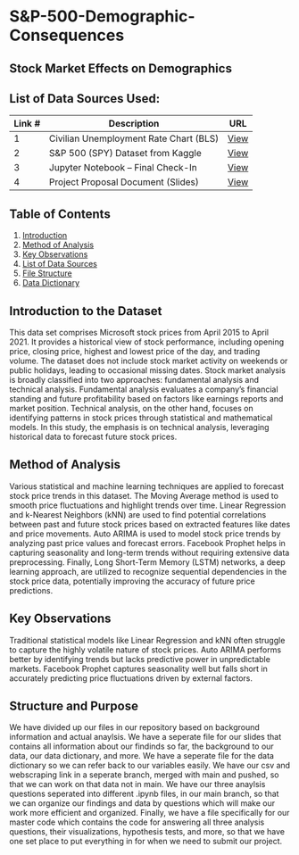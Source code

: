 # S&P-500-Demographic-Consequences

## Stock Market Effects on Demographics

## **List of Data Sources Used:**

| Link # | Description                                      | URL |
|--------|--------------------------------------------------|-----|
| 1      | Civilian Unemployment Rate Chart (BLS)           | [View](https://www.bls.gov/charts/employment-situation/civilian-unemployment-rate.htm) |
| 2      | S&P 500 (SPY) Dataset from Kaggle                | [View](https://www.kaggle.com/datasets/gkitchen/s-and-p-500-spy) |
| 3      | Jupyter Notebook – Final Check-In                | [View](check_in_final.ipynb) |
| 4      | Project Proposal Document (Slides)               | [View](https://iowa-my.sharepoint.com/:w:/r/personal/aaelwood_uiowa_edu/Documents/Project%20Proposal.docx?d=w980e8e4dde9f4a10bbc79be4309aa89e&csf=1&web=1&e=8wWRQx) |

## Table of Contents

1. [Introduction](#introduction-to-the-dataset)
2. [Method of Analysis](#method-of-analysis)
3. [Key Observations](#key-observations)
4. [List of Data Sources](#list-of-data-sources-used)
5. [File Structure](#file-structure)
6. [Data Dictionary](#data-dictionary)


## Introduction to the Dataset
This data set comprises Microsoft stock prices from April 2015 to April 2021. It provides a historical view of stock performance, including opening price, closing price, highest and lowest price of the day, and trading volume. The dataset does not include stock market activity on weekends or public holidays, leading to occasional missing dates. 
Stock market analysis is broadly classified into two approaches: fundamental analysis and technical analysis. Fundamental analysis evaluates a company’s financial standing and future profitability based on factors like earnings reports and market position. Technical analysis, on the other hand, focuses on identifying patterns in stock prices through statistical and mathematical models. In this study, the emphasis is on technical analysis, leveraging historical data to forecast future stock prices. 
## Method of Analysis 
Various statistical and machine learning techniques are applied to forecast stock price trends in this dataset. The Moving Average method is used to smooth price fluctuations and highlight trends over time. Linear Regression and k-Nearest Neighbors (kNN) are used to find potential correlations between past and future stock prices based on extracted features like dates and price movements.
Auto ARIMA is used to model stock price trends by analyzing past price values and forecast errors. Facebook Prophet helps in capturing seasonality and long-term trends without requiring extensive data preprocessing. Finally, Long Short-Term Memory (LSTM) networks, a deep learning approach, are utilized to recognize sequential dependencies in the stock price data, potentially improving the accuracy of future price predictions.
## Key Observations
Traditional statistical models like Linear Regression and kNN often struggle to capture the highly volatile nature of stock prices. Auto ARIMA performs better by identifying trends but lacks predictive power in unpredictable markets. Facebook Prophet captures seasonality well but falls short in accurately predicting price fluctuations driven by external factors.

## Structure and Purpose

We have divided up our files in our repository based on background information and actual anaylsis. We have a seperate file for our slides that contains all information about our findinds so far, the background to our data, our data dictionary, and more. We have a seperate file for the data dictionary so we can refer back to our variables easily. We have our csv and webscraping link in a seperate branch, merged with main and pushed, so that we can work on that data not in main. We have our three anaylsis questions seperated into different .ipynb files, in our main branch, so that we can organize our findings and data by questions which will make our work more efficient and organized. Finally, we have a file specifically for our master code which contains the code for answering all three analysis questions, their visualizations, hypothesis tests, and more, so that we have one set place to put everything in for when we need to submit our project. 
